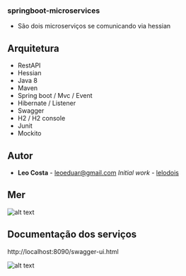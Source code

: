 ### springboot-microservices

* São dois microserviços se comunicando via hessian

## Arquitetura

* RestAPI
* Hessian
* Java 8
* Maven
* Spring boot / Mvc / Event
* Hibernate / Listener
* Swagger
* H2 / H2 console
* Junit
* Mockito

## Autor

* **Leo Costa** - leoeduar@gmail.com *Initial work* - [lelodois](https://github.com/lelodois)

## Mer
![alt text](https://github.com/lelodois/sourcecode/cases/master/roicamp/docs/mer.png)

## Documentação dos serviços
http://localhost:8090/swagger-ui.html

![alt text](https://github.com/lelodois/cases/blob/master/roicamp/docs/swagger.png)
